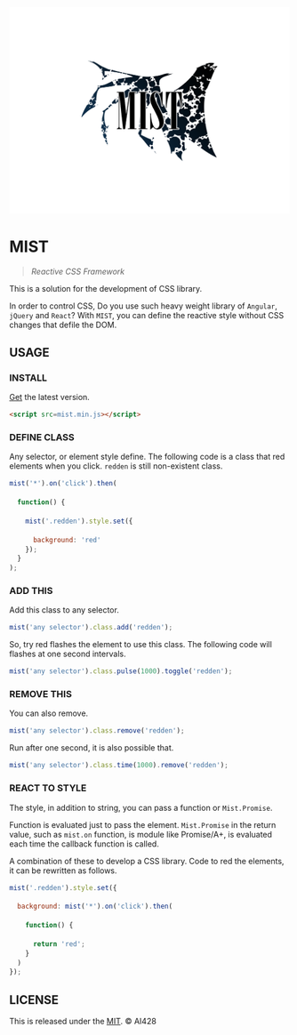 ![MIST](https://github.com/AI428/mist/blob/master/logos/mist_1600_1180.png)

# MIST
> _Reactive CSS Framework_

This is a solution for the development of CSS library.

In order to control CSS, Do you use such heavy weight library of `Angular`, `jQuery` and `React`? With `MIST`, you can define the reactive style without CSS changes that defile the DOM.

## USAGE
### INSTALL
[Get](https://github.com/AI428/mist/releases) the latest version.

```html
<script src=mist.min.js></script>
```

### DEFINE CLASS
Any selector, or element style define. The following code is a class that red elements when you click. `redden` is still non-existent class.

```js
mist('*').on('click').then(

  function() {

    mist('.redden').style.set({

      background: 'red'
    });
  }
);
```

### ADD THIS
Add this class to any selector.

```js
mist('any selector').class.add('redden');
```

So, try red flashes the element to use this class. The following code will flashes at one second intervals.

```js
mist('any selector').class.pulse(1000).toggle('redden');
```

### REMOVE THIS
You can also remove.

```js
mist('any selector').class.remove('redden');
```

Run after one second, it is also possible that.

```js
mist('any selector').class.time(1000).remove('redden');
```

### REACT TO STYLE
The style, in addition to string, you can pass a function or `Mist.Promise`.

Function is evaluated just to pass the element. `Mist.Promise` in the return value, such as `mist.on` function, is module like Promise/A+, is evaluated each time the callback function is called.

A combination of these to develop a CSS library. Code to red the elements, it can be rewritten as follows.

```js
mist('.redden').style.set({

  background: mist('*').on('click').then(

    function() {

      return 'red';
    }
  )
});
```

## LICENSE
This is released under the [MIT](//opensource.org/licenses/MIT). © AI428
